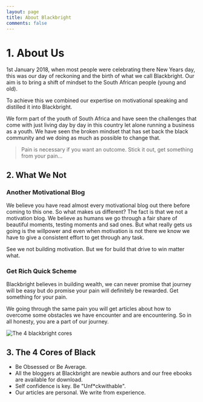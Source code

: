 ```yaml
---
layout: page
title: About Blackbright
comments: false
---
```

# 1. About Us

1st January 2018, when most people were celebrating there New Years day, this was our day of reckoning and the birth of what we call Blackbright. Our aim is to bring a shift of mindset to the South African people (young and old).

To achieve this we combined our expertise on motivational speaking and distilled it into Blackbright.

We form part of the youth of South Africa and have seen the challenges that come with just living day by day in this country let alone running a business as a youth. We have seen the broken mindset that has set back the black community and we doing as much as possible to change that.

> Pain is necessary if you want an outcome. Stick it out, get something from your pain...

## 2. What We Not

### Another Motivational Blog

We believe you have read almost every motivational blog out there before coming to this one. So what makes us different? The fact is that we not a motivation blog. We believe as humans we go through a fair share of beautiful moments, testing moments and sad ones. But what really gets us going is the willpower and even when motivation is not there we know we have to give a consistent effort to get through any task.

See we not building motivation. But we for build that drive to win matter what.

### Get Rich Quick Scheme

Blackbright believes in building wealth, we can never promise that journey will be easy but do promise your pain will definitely be rewarded. Get something for your pain. 

We going through the same pain you will get articles about how to overcome some obstacles we have encounter and are encountering. So in all honesty, you are a part of our journey.

![The 4 blackbright cores]({{site.baseurl}}/assets/images/core.jpg)

## 3. The 4 Cores of Black

* Be Obsessed or Be Average.
* All the bloggers at Blackbright are newbie authors and our free ebooks are available for download.
* Self confidence is key. Be "Unf*ckwithable".
* Our articles are personal. We write from experience.


